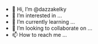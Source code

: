 - 👋 Hi, I’m @dazzakelky
- 👀 I’m interested in ...
- 🌱 I’m currently learning ...
- 💞️ I’m looking to collaborate on ...
- 📫 How to reach me ...

<!---
dazzakelky/dazzakelky is a ✨ special ✨ repository because its `README.md` (this file) appears on your GitHub profile.
You can click the Preview link to take a look at your changes.
--->


